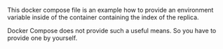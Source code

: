 This docker compose file is an example how to provide
an environment variable inside of the container
containing the index of the replica.

Docker Compose does not provide such a useful means.
So you have to provide one by yourself.
